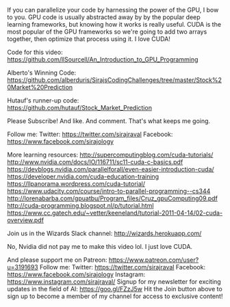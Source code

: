 If you can parallelize your code by harnessing the power of the GPU, I bow to you. GPU code is usually abstracted away by by the popular deep learning frameworks, but knowing how it works is really useful. CUDA is the most popular of the GPU frameworks so we're going to add two arrays together, then optimize that process using it. I love CUDA! 

Code for this video:
https://github.com/llSourcell/An_Introduction_to_GPU_Programming

Alberto's Winning Code:
https://github.com/alberduris/SirajsCodingChallenges/tree/master/Stock%20Market%20Prediction

Hutauf's runner-up code:
https://github.com/hutauf/Stock_Market_Prediction

Please Subscribe! And like. And comment. That's what keeps me going.

Follow me:
Twitter: https://twitter.com/sirajraval
Facebook: https://www.facebook.com/sirajology


More learning resources:
http://supercomputingblog.com/cuda-tutorials/
http://www.nvidia.com/docs/IO/116711/sc11-cuda-c-basics.pdf
https://devblogs.nvidia.com/parallelforall/even-easier-introduction-cuda/
https://developer.nvidia.com/cuda-education-training
https://llpanorama.wordpress.com/cuda-tutorial/
https://www.udacity.com/course/intro-to-parallel-programming--cs344
http://lorenabarba.com/gpuatbu/Program_files/Cruz_gpuComputing09.pdf
http://cuda-programming.blogspot.nl/p/tutorial.html
https://www.cc.gatech.edu/~vetter/keeneland/tutorial-2011-04-14/02-cuda-overview.pdf

Join us in the Wizards Slack channel:
http://wizards.herokuapp.com/

No, Nvidia did not pay me to make this video lol. I just love CUDA. 

And please support me on Patreon:
https://www.patreon.com/user?u=3191693
Follow me:
Twitter: https://twitter.com/sirajraval
Facebook: https://www.facebook.com/sirajology Instagram: https://www.instagram.com/sirajraval/ 
Signup for my newsletter for exciting updates in the field of AI:
https://goo.gl/FZzJ5w
Hit the Join button above to sign up to become a member of my channel for access to exclusive content!